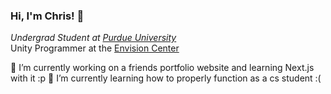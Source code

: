 ### Hi, I'm Chris! 👋
*Undergrad Student at [Purdue University](https://www.purdue.edu/)*\
Unity Programmer at the [Envision Center](https://www.ecshowcase.com/)

🔭 I’m currently working on a friends portfolio website and learning Next.js with it :p
🌱 I’m currently learning how to properly function as a cs student :(
<!--
**ChristopherTrumpet/ChristopherTrumpet** is a ✨ _special_ ✨ repository because its `README.md` (this file) appears on your GitHub profile.

Here are some ideas to get you started:

- 🔭 I’m currently working on ...
- 🌱 I’m currently learning ...
- 👯 I’m looking to collaborate on ...
- 🤔 I’m looking for help with ...
- 💬 Ask me about ...
- 📫 How to reach me: ...
- 😄 Pronouns: ...
- ⚡ Fun fact: ...
-->

